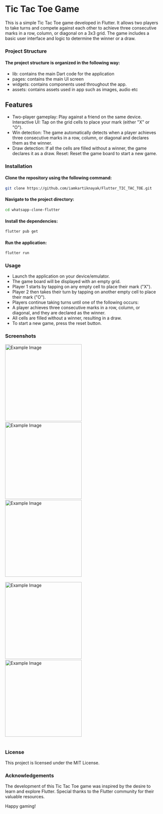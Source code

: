 # Tic Tac Toe Game

This is a simple Tic Tac Toe game developed in Flutter. It allows two players to take turns and compete against each other to achieve three consecutive marks in a row, column, or diagonal on a 3x3 grid. The game includes a basic user interface and logic to determine the winner or a draw.

### Project Structure
 #### The project structure is organized in the following way:

* lib: contains the main Dart code for the application
* pages: contains the main UI screen
* widgets: contains components used throughout the app.
* assets: contains assets used in app such as images, audio etc

## Features
* Two-player gameplay: Play against a friend on the same device.
Interactive UI: Tap on the grid cells to place your mark (either "X" or "O").
* Win detection: The game automatically detects when a player achieves three consecutive marks in a row, column, or diagonal and declares them as the winner.
* Draw detection: If all the cells are filled without a winner, the game declares it as a draw.
Reset: Reset the game board to start a new game.

### Installation
#### Clone the repository using the following command:
```bash
git clone https://github.com/iamkartiknayak/Flutter_TIC_TAC_TOE.git
```
#### Navigate to the project directory:
```bash 
cd whatsapp-clone-flutter
```
#### Install the dependencies:
```bash 
flutter pub get
```
#### Run the application:
```bash 
flutter run
```

### Usage
* Launch the application on your device/emulator.
* The game board will be displayed with an empty grid.
* Player 1 starts by tapping on any empty cell to place their mark ("X").
* Player 2 then takes their turn by tapping on another empty cell to place their mark ("O").
* Players continue taking turns until one of the following occurs:
* A player achieves three consecutive marks in a row, column, or diagonal, and they are declared as the winner.
* All cells are filled without a winner, resulting in a draw.
* To start a new game, press the reset button.

### Screenshots
<img src="./screenshots/0.jpg" alt="Example Image" width="250">&nbsp;&nbsp;&nbsp;
<img src="./screenshots/1.jpg" alt="Example Image" width="250">&nbsp;&nbsp;&nbsp;
<img src="./screenshots/2.jpg" alt="Example Image" width="250"><br><br>
<img src="./screenshots/3.jpg" alt="Example Image" width="250">&nbsp;&nbsp;&nbsp;
<img src="./screenshots/4.jpg" alt="Example Image" width="250"><br><br>

### License
This project is licensed under the MIT License.

### Acknowledgements
The development of this Tic Tac Toe game was inspired by the desire to learn and explore Flutter. Special thanks to the Flutter community for their valuable resources.

Happy gaming!
